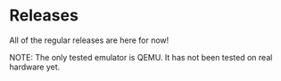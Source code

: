 # Releases
All of the regular releases are here for now!   


NOTE: The only tested emulator is QEMU. It has not been tested on real hardware yet.
